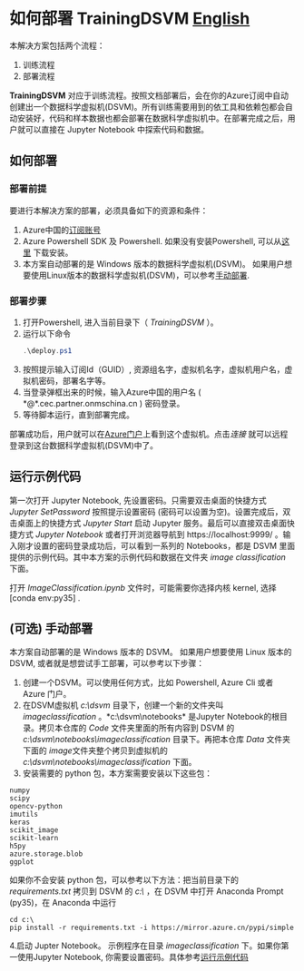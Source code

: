 # 如何部署 TrainingDSVM [English](README-EN.md)

本解决方案包括两个流程：
1. 训练流程
2. 部署流程

**TrainingDSVM** 对应于训练流程。按照文档部署后，会在你的Azure订阅中自动创建出一个数据科学虚拟机(DSVM)。所有训练需要用到的依工具和依赖包都会自动安装好，代码和样本数据也都会部署在数据科学虚拟机中。在部署完成之后，用户就可以直接在 Jupyter Notebook 中探索代码和数据。

## 如何部署

### 部署前提
要进行本解决方案的部署，必须具备如下的资源和条件：
1. Azure中国的[订阅账号](https://www.azure.cn/)
2. Azure Powershell SDK 及 Powershell. 如果没有安装Powershell, 可以从[这里](https://github.com/Azure/azure-powershell/releases) 下载安装。
3. 本方案自动部署的是 Windows 版本的数据科学虚拟机(DSVM)。 如果用户想要使用Linux版本的数据科学虚拟机(DSVM)，可以参考[手动部署](#可选-手动部署).

### 部署步骤
1. 打开Powershell, 进入当前目录下（ *TrainingDSVM* ）。
2. 运行以下命令 
   ``` powershell
   .\deploy.ps1
   ```
3. 按照提示输入订阅Id（GUID）, 资源组名字，虚拟机名字，虚拟机用户名，虚拟机密码，部署名字等。
4. 当登录弹框出来的时候，输入Azure中国的用户名 ( \*@\*.cec.partner.onmschina.cn ) 密码登录。
5. 等待脚本运行，直到部署完成。 

部署成功后，用户就可以在[Azure门户](https://portal.azure.cn/)上看到这个虚拟机。点击*连接* 就可以远程登录到这台数据科学虚拟机(DSVM)中了。

## 运行示例代码
第一次打开 Jupyter Notebook, 先设置密码。只需要双击桌面的快捷方式 *Jupyter SetPassword* 按照提示设置密码 (密码可以设置为空)。设置完成后，双击桌面上的快捷方式 *Jupyter Start* 启动 Jupyter 服务。最后可以直接双击桌面快捷方式 *Jupyter Notebook* 或者打开浏览器导航到 https://localhost:9999/ 。输入刚才设置的密码登录成功后，可以看到一系列的 Notebooks，都是 DSVM 里面提供的示例代码。其中本方案的示例代码和数据在文件夹 *image classification* 下面。

打开 *ImageClassification.ipynb* 文件时，可能需要你选择内核 kernel, 选择 [conda env:py35] .


## (可选) 手动部署
本方案自动部署的是 Windows 版本的 DSVM。 如果用户想要使用 Linux 版本的 DSVM, 或者就是想尝试手工部署，可以参考以下步骤：
1. 创建一个DSVM。可以使用任何方式，比如 Powershell, Azure Cli 或者 Azure 门户。
2. 在DSVM虚拟机 *c:\dsvm* 目录下，创建一个新的文件夹叫 *imageclassification* 。*c:\dsvm\notebooks\* 是Jupyter Notebook的根目录。拷贝本仓库的 *Code* 文件夹里面的所有内容到 DSVM 的 *c:\dsvm\notebooks\imageclassification* 目录下。再把本仓库 *Data* 文件夹下面的 *image*文件夹整个拷贝到虚拟机的 *c:\dsvm\notebooks\imageclassification* 下面。
3. 安装需要的 python 包，本方案需要安装以下这些包：
```
numpy
scipy
opencv-python
imutils
keras
scikit_image
scikit-learn
h5py
azure.storage.blob
ggplot
```
如果你不会安装 python 包，可以参考以下方法：把当前目录下的 *requirements.txt* 拷贝到 DSVM 的 *c:\\* ，在 DSVM 中打开 Anaconda Prompt (py35)，在 Anaconda 中运行
```
cd c:\
pip install -r requirements.txt -i https://mirror.azure.cn/pypi/simple
```

4.启动 Jupter Notebook。 示例程序在目录 *imageclassification* 下。如果你第一使用Jupyter Notebook, 你需要设置密码。具体参考[运行示例代码](#运行示例代码)
